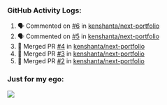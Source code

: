 

  <h3>GitHub Activity Logs:</h3>

  <!--START_SECTION:activity-->

1. 🗣 Commented on [#6](https://github.com/kenshanta/next-portfolio/pull/6#issuecomment-2489350051) in [kenshanta/next-portfolio](https://github.com/kenshanta/next-portfolio)
2. 🗣 Commented on [#5](https://github.com/kenshanta/next-portfolio/pull/5#issuecomment-2489345280) in [kenshanta/next-portfolio](https://github.com/kenshanta/next-portfolio)
3. 🎉 Merged PR [#4](https://github.com/kenshanta/next-portfolio/pull/4) in [kenshanta/next-portfolio](https://github.com/kenshanta/next-portfolio)
4. 🎉 Merged PR [#3](https://github.com/kenshanta/next-portfolio/pull/3) in [kenshanta/next-portfolio](https://github.com/kenshanta/next-portfolio)
5. 🎉 Merged PR [#2](https://github.com/kenshanta/next-portfolio/pull/2) in [kenshanta/next-portfolio](https://github.com/kenshanta/next-portfolio)
      <!--END_SECTION:activity-->




### Just for my ego:

![](https://komarev.com/ghpvc/?username=kenshanta&color=orange&style=for-the-badge)
